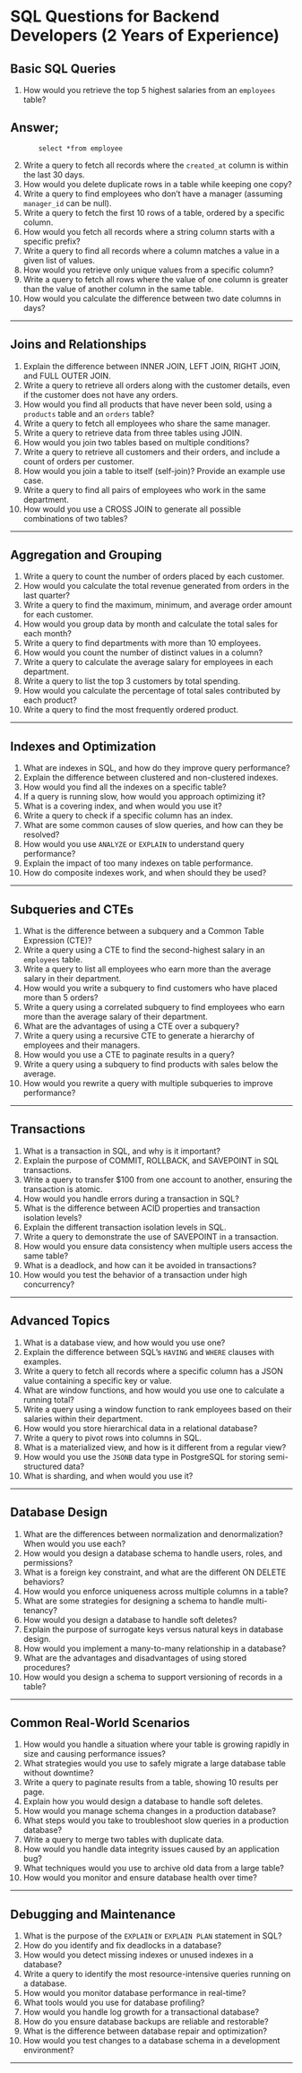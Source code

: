 # SQL Questions for Backend Developers (2 Years of Experience)

## **Basic SQL Queries**
1. How would you retrieve the top 5 highest salaries from an `employees` table?
 ## Answer;
           select *from employee

2. Write a query to fetch all records where the `created_at` column is within the last 30 days.
3. How would you delete duplicate rows in a table while keeping one copy?
4. Write a query to find employees who don’t have a manager (assuming `manager_id` can be null).
5. Write a query to fetch the first 10 rows of a table, ordered by a specific column.
6. How would you fetch all records where a string column starts with a specific prefix?
7. Write a query to find all records where a column matches a value in a given list of values.
8. How would you retrieve only unique values from a specific column?
9. Write a query to fetch all rows where the value of one column is greater than the value of another column in the same table.
10. How would you calculate the difference between two date columns in days?

---

## **Joins and Relationships**
1. Explain the difference between INNER JOIN, LEFT JOIN, RIGHT JOIN, and FULL OUTER JOIN.
2. Write a query to retrieve all orders along with the customer details, even if the customer does not have any orders.
3. How would you find all products that have never been sold, using a `products` table and an `orders` table?
4. Write a query to fetch all employees who share the same manager.
5. Write a query to retrieve data from three tables using JOIN.
6. How would you join two tables based on multiple conditions?
7. Write a query to retrieve all customers and their orders, and include a count of orders per customer.
8. How would you join a table to itself (self-join)? Provide an example use case.
9. Write a query to find all pairs of employees who work in the same department.
10. How would you use a CROSS JOIN to generate all possible combinations of two tables?

---

## **Aggregation and Grouping**
1. Write a query to count the number of orders placed by each customer.
2. How would you calculate the total revenue generated from orders in the last quarter?
3. Write a query to find the maximum, minimum, and average order amount for each customer.
4. How would you group data by month and calculate the total sales for each month?
5. Write a query to find departments with more than 10 employees.
6. How would you count the number of distinct values in a column?
7. Write a query to calculate the average salary for employees in each department.
8. Write a query to list the top 3 customers by total spending.
9. How would you calculate the percentage of total sales contributed by each product?
10. Write a query to find the most frequently ordered product.

---

## **Indexes and Optimization**
1. What are indexes in SQL, and how do they improve query performance?
2. Explain the difference between clustered and non-clustered indexes.
3. How would you find all the indexes on a specific table?
4. If a query is running slow, how would you approach optimizing it?
5. What is a covering index, and when would you use it?
6. Write a query to check if a specific column has an index.
7. What are some common causes of slow queries, and how can they be resolved?
8. How would you use `ANALYZE` or `EXPLAIN` to understand query performance?
9. Explain the impact of too many indexes on table performance.
10. How do composite indexes work, and when should they be used?

---

## **Subqueries and CTEs**
1. What is the difference between a subquery and a Common Table Expression (CTE)?
2. Write a query using a CTE to find the second-highest salary in an `employees` table.
3. Write a query to list all employees who earn more than the average salary in their department.
4. How would you write a subquery to find customers who have placed more than 5 orders?
5. Write a query using a correlated subquery to find employees who earn more than the average salary of their department.
6. What are the advantages of using a CTE over a subquery?
7. Write a query using a recursive CTE to generate a hierarchy of employees and their managers.
8. How would you use a CTE to paginate results in a query?
9. Write a query using a subquery to find products with sales below the average.
10. How would you rewrite a query with multiple subqueries to improve performance?

---

## **Transactions**
1. What is a transaction in SQL, and why is it important?
2. Explain the purpose of COMMIT, ROLLBACK, and SAVEPOINT in SQL transactions.
3. Write a query to transfer $100 from one account to another, ensuring the transaction is atomic.
4. How would you handle errors during a transaction in SQL?
5. What is the difference between ACID properties and transaction isolation levels?
6. Explain the different transaction isolation levels in SQL.
7. Write a query to demonstrate the use of SAVEPOINT in a transaction.
8. How would you ensure data consistency when multiple users access the same table?
9. What is a deadlock, and how can it be avoided in transactions?
10. How would you test the behavior of a transaction under high concurrency?

---

## **Advanced Topics**
1. What is a database view, and how would you use one?
2. Explain the difference between SQL’s `HAVING` and `WHERE` clauses with examples.
3. Write a query to fetch all records where a specific column has a JSON value containing a specific key or value.
4. What are window functions, and how would you use one to calculate a running total?
5. Write a query using a window function to rank employees based on their salaries within their department.
6. How would you store hierarchical data in a relational database?
7. Write a query to pivot rows into columns in SQL.
8. What is a materialized view, and how is it different from a regular view?
9. How would you use the `JSONB` data type in PostgreSQL for storing semi-structured data?
10. What is sharding, and when would you use it?

---

## **Database Design**
1. What are the differences between normalization and denormalization? When would you use each?
2. How would you design a database schema to handle users, roles, and permissions?
3. What is a foreign key constraint, and what are the different ON DELETE behaviors?
4. How would you enforce uniqueness across multiple columns in a table?
5. What are some strategies for designing a schema to handle multi-tenancy?
6. How would you design a database to handle soft deletes?
7. Explain the purpose of surrogate keys versus natural keys in database design.
8. How would you implement a many-to-many relationship in a database?
9. What are the advantages and disadvantages of using stored procedures?
10. How would you design a schema to support versioning of records in a table?

---

## **Common Real-World Scenarios**
1. How would you handle a situation where your table is growing rapidly in size and causing performance issues?
2. What strategies would you use to safely migrate a large database table without downtime?
3. Write a query to paginate results from a table, showing 10 results per page.
4. Explain how you would design a database to handle soft deletes.
5. How would you manage schema changes in a production database?
6. What steps would you take to troubleshoot slow queries in a production database?
7. Write a query to merge two tables with duplicate data.
8. How would you handle data integrity issues caused by an application bug?
9. What techniques would you use to archive old data from a large table?
10. How would you monitor and ensure database health over time?

---

## **Debugging and Maintenance**
1. What is the purpose of the `EXPLAIN` or `EXPLAIN PLAN` statement in SQL?
2. How do you identify and fix deadlocks in a database?
3. How would you detect missing indexes or unused indexes in a database?
4. Write a query to identify the most resource-intensive queries running on a database.
5. How would you monitor database performance in real-time?
6. What tools would you use for database profiling?
7. How would you handle log growth for a transactional database?
8. How do you ensure database backups are reliable and restorable?
9. What is the difference between database repair and optimization?
10. How would you test changes to a database schema in a development environment?

---
